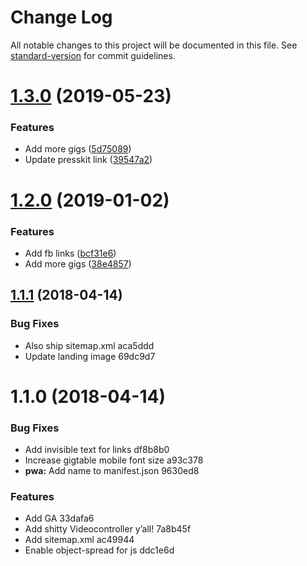 # Change Log

All notable changes to this project will be documented in this file. See [standard-version](https://github.com/conventional-changelog/standard-version) for commit guidelines.

<a name="1.3.0"></a>
# [1.3.0](https://github.com/klausfischer/redmachete/compare/v1.2.0...v1.3.0) (2019-05-23)


### Features

* Add more gigs ([5d75089](https://github.com/klausfischer/redmachete/commit/5d75089))
* Update presskit link ([39547a2](https://github.com/klausfischer/redmachete/commit/39547a2))



<a name="1.2.0"></a>
# [1.2.0](https://github.com/klausfischer/redmachete/compare/v1.1.1...v1.2.0) (2019-01-02)


### Features

* Add fb links ([bcf31e6](https://github.com/klausfischer/redmachete/commit/bcf31e6))
* Add more gigs ([38e4857](https://github.com/klausfischer/redmachete/commit/38e4857))



<a name="1.1.1"></a>
## [1.1.1](/compare/v1.1.0...v1.1.1) (2018-04-14)


### Bug Fixes

* Also ship sitemap.xml aca5ddd
* Update landing image 69dc9d7



<a name="1.1.0"></a>
# 1.1.0 (2018-04-14)


### Bug Fixes

* Add invisible text for links df8b8b0
* Increase gigtable mobile font size a93c378
* **pwa:** Add name to manifest.json 9630ed8


### Features

* Add GA 33dafa6
* Add shitty Videocontroller y’all! 7a8b45f
* Add sitemap.xml ac49944
* Enable object-spread for js ddc1e6d
